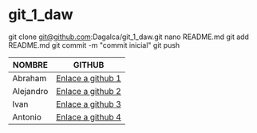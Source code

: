# git_1_daw

git clone git@github.com:Dagalca/git_1_daw.git
nano README.md
git add README.md
git commit -m "commit inicial"
git push 

| NOMBRE  | GITHUB |
|---------|--------|
| Abraham |[Enlace a github 1](https://github.com/arodmor789)   |
|Alejandro|[Enlace a github 2](https://github.com/asecval543)   |
|  Ivan   |[Enlace a github 3](https://github.com/ibarrom693)   |
| Antonio |[Enlace a github 4](https://github.com/anuncar621508)|
